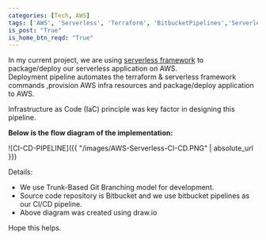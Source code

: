 ```yaml
---
categories: [Tech, AWS]
tags: ['AWS', 'Serverless', 'Terraform', 'BitbucketPipelines','ServerlessFramework','DevOps']
is_post: "True"
is_home_btn_reqd: "True"
---
```

In my current project, we are using [serverless framework](https://serverless.com/) to package/deploy our serverless application on AWS.  
Deployment pipeline automates the terraform & serverless framework commands ,provision AWS infra resources and package/deploy application to AWS.

Infrastructure as Code (IaC) principle was key factor in designing this pipeline.

**Below is the flow diagram of the implementation:**  


![CI-CD-PIPELINE]({{ "/images/AWS-Serverless-CI-CD.PNG" | absolute_url }})  


Details:  
+ We use Trunk-Based Git Branching model for development.
+ Source code repository is Bitbucket and we use bitbucket pipelines as our CI/CD pipeline.
+ Above diagram was created using draw.io

Hope this helps.
